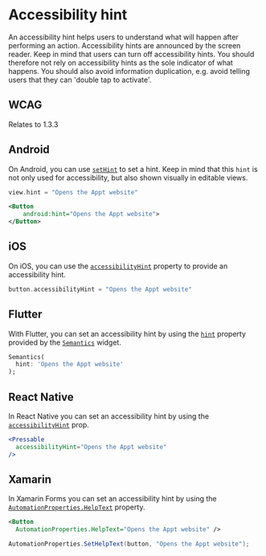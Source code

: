 # Accessibility hint

An accessibility hint helps users to understand what will happen after performing an action. Accessibility hints are announced by the screen reader. Keep in mind that users can turn off accessibility hints. You should therefore not rely on accessibility hints as the sole indicator of what happens. You should also avoid information duplication, e.g. avoid telling users that they can 'double tap to activate'.

## WCAG

Relates to 1.3.3

## Android

On Android, you can use [`setHint`](https://developer.android.com/reference/android/widget/TextView#setHint(int)) to set a hint. Keep in mind that this `hint` is not only used for accessibility, but also shown visually in editable views.

```kotlin
view.hint = "Opens the Appt website"
```

```xml
<Button
    android:hint="Opens the Appt website">
</Button>
```

## iOS

On iOS, you can use the [`accessibilityHint`](https://developer.apple.com/documentation/objectivec/nsobject/1615093-accessibilityhint) property to provide an accessibility hint.

```swift
button.accessibilityHint = "Opens the Appt website"
```

## Flutter

With Flutter, you can set an accessibility hint by using the [`hint`](https://api.flutter.dev/flutter/semantics/SemanticsProperties/hubt.html) property provided by the [`Semantics`](https://api.flutter.dev/flutter/widgets/Semantics-class.html) widget.

```dart
Semantics(
  hint: 'Opens the Appt website'
);
```

## React Native

In React Native you can set an accessibility hint by using the [`accessibilityHint`](https://reactnative.dev/docs/accessibility#accessibilityhint) prop.

```jsx
<Pressable
  accessibilityHint="Opens the Appt website"
/>
```

## Xamarin

In Xamarin Forms you can set an accessibility hint by using the [`AutomationProperties.HelpText`](https://learn.microsoft.com/en-us/xamarin/xamarin-forms/app-fundamentals/accessibility/automation-properties#automationpropertieshelptext) property.

```xml
<Button
  AutomationProperties.HelpText="Opens the Appt website" />
```

```csharp
AutomationProperties.SetHelpText(button, "Opens the Appt website");
```

